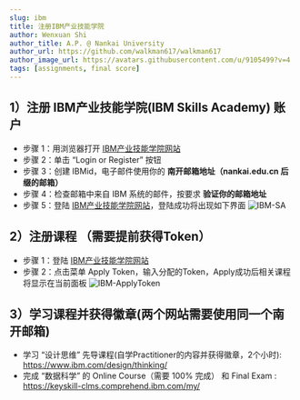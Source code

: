 ```yaml
---
slug: ibm
title: 注册IBM产业技能学院
author: Wenxuan Shi
author_title: A.P. @ Nankai University
author_url: https://github.com/walkman617/walkman617
author_image_url: https://avatars.githubusercontent.com/u/9105499?v=4
tags: [assignments, final score]
---
```



## 1）注册 IBM产业技能学院(IBM Skills Academy) 账户
- 步骤 1：用浏览器打开 [IBM产业技能学院网站](https://keyskill-clms.comprehend.ibm.com/)
- 步骤 2：单击 “Login or Register” 按钮
- 步骤 3：创建 IBMid，电子邮件使用你的 **南开邮箱地址（nankai.edu.cn 后缀的邮箱）**
- 步骤 4：检查邮箱中来自 IBM 系统的邮件，按要求 **验证你的邮箱地址**
- 步骤 5：登陆 [IBM产业技能学院网站](https://keyskill-clms.comprehend.ibm.com/)，登陆成功将出现如下界面
![IBM-SA](/img/tutorial/IBM-SA.jpeg)

## 2）注册课程 （需要提前获得Token）
- 步骤 1：登陆 [IBM产业技能学院网站](https://keyskill-clms.comprehend.ibm.com/)
- 步骤 2：点击菜单 Apply Token，输入分配的Token，Apply成功后相关课程将显示在当前面板
![IBM-ApplyToken](/img/tutorial/IBM-ApplyToken.jpeg)

## 3）学习课程并获得徽章(两个网站需要使用同一个南开邮箱)
- 学习 “设计思维” 先导课程(自学Practitioner的内容并获得徽章，2个小时): https://www.ibm.com/design/thinking/
- 完成 “数据科学” 的 Online Course（需要 100% 完成） 和 Final Exam : https://keyskill-clms.comprehend.ibm.com/my/
